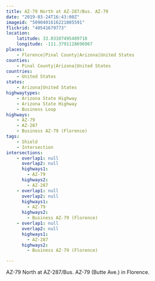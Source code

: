 ```yaml
---
title: AZ-79 North at AZ-287/Bus. AZ-79
date: "2019-03-24T16:43:00Z"
imageid: "5090401616221005591"
flickrid: "40541679773"
location:
    latitude: 33.03107495489718
    longitude: -111.3791128696967
places:
    - Florence|Pinal County|Arizona|United States
counties:
    - Pinal County|Arizona|United States
countries:
    - United States
states:
    - Arizona|United States
highwaytypes:
    - Arizona State Highway
    - Arizona State Highway
    - Business Loop
highways:
    - AZ-79
    - AZ-287
    - Business AZ-79 (Florence)
tags:
    - Shield
    - Intersection
intersections:
    - overlap1: null
      overlap2: null
      highways1:
        - AZ-79
      highways2:
        - AZ-287
    - overlap1: null
      overlap2: null
      highways1:
        - AZ-79
      highways2:
        - Business AZ-79 (Florence)
    - overlap1: null
      overlap2: null
      highways1:
        - AZ-287
      highways2:
        - Business AZ-79 (Florence)

---
```

AZ-79 North at AZ-287/Bus. AZ-79 (Butte Ave.) in Florence.